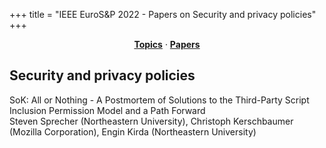 +++
title = "IEEE EuroS&P 2022 - Papers on Security and privacy policies"
+++
<center><a href="../topics"><b>Topics</b></a> &middot; <a href="../papers"><b>Papers</b></a></center>
<p>
<h2>Security and privacy policies</h2><div class="bpaper"><span class="ptitle">SoK: All or Nothing - A Postmortem of Solutions to the Third-Party Script Inclusion Permission Model and a Path Forward</span></br><div class="pblock"><span class="author">Steven&nbsp;Sprecher</span> <span class="institution">(Northeastern University)</span>, <span class="author">Christoph&nbsp;Kerschbaumer</span> <span class="institution">(Mozilla Corporation)</span>, <span class="author">Engin&nbsp;Kirda</span> <span class="institution">(Northeastern University)</span><br><div class="pextra"></div></div></div>